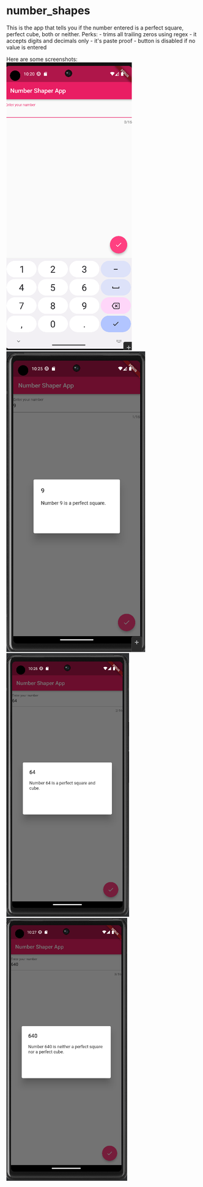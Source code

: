 # number_shapes

This is the app that tells you if the number entered is a perfect square, perfect cube, both or neither.
Perks:
    - trims all trailing zeros using regex
    - it accepts digits and decimals only
    - it's paste proof
    - button is disabled if no value is entered

Here are some screenshots:
![No number](screenShot_1.png)
![Perfect Square](screenShot_2.png)
![Both](screenShot_3.png)
![Neither](screenShot_4.png)